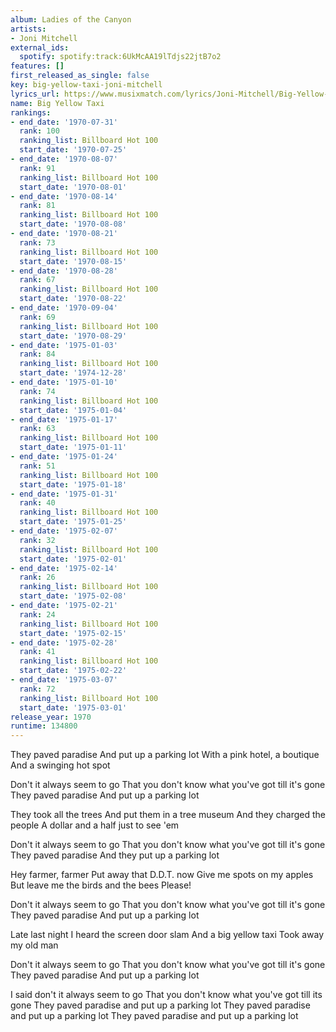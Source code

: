 ```yaml
---
album: Ladies of the Canyon
artists:
- Joni Mitchell
external_ids:
  spotify: spotify:track:6UkMcAA19lTdjs22jtB7o2
features: []
first_released_as_single: false
key: big-yellow-taxi-joni-mitchell
lyrics_url: https://www.musixmatch.com/lyrics/Joni-Mitchell/Big-Yellow-Taxi-Radio-Edit
name: Big Yellow Taxi
rankings:
- end_date: '1970-07-31'
  rank: 100
  ranking_list: Billboard Hot 100
  start_date: '1970-07-25'
- end_date: '1970-08-07'
  rank: 91
  ranking_list: Billboard Hot 100
  start_date: '1970-08-01'
- end_date: '1970-08-14'
  rank: 81
  ranking_list: Billboard Hot 100
  start_date: '1970-08-08'
- end_date: '1970-08-21'
  rank: 73
  ranking_list: Billboard Hot 100
  start_date: '1970-08-15'
- end_date: '1970-08-28'
  rank: 67
  ranking_list: Billboard Hot 100
  start_date: '1970-08-22'
- end_date: '1970-09-04'
  rank: 69
  ranking_list: Billboard Hot 100
  start_date: '1970-08-29'
- end_date: '1975-01-03'
  rank: 84
  ranking_list: Billboard Hot 100
  start_date: '1974-12-28'
- end_date: '1975-01-10'
  rank: 74
  ranking_list: Billboard Hot 100
  start_date: '1975-01-04'
- end_date: '1975-01-17'
  rank: 63
  ranking_list: Billboard Hot 100
  start_date: '1975-01-11'
- end_date: '1975-01-24'
  rank: 51
  ranking_list: Billboard Hot 100
  start_date: '1975-01-18'
- end_date: '1975-01-31'
  rank: 40
  ranking_list: Billboard Hot 100
  start_date: '1975-01-25'
- end_date: '1975-02-07'
  rank: 32
  ranking_list: Billboard Hot 100
  start_date: '1975-02-01'
- end_date: '1975-02-14'
  rank: 26
  ranking_list: Billboard Hot 100
  start_date: '1975-02-08'
- end_date: '1975-02-21'
  rank: 24
  ranking_list: Billboard Hot 100
  start_date: '1975-02-15'
- end_date: '1975-02-28'
  rank: 41
  ranking_list: Billboard Hot 100
  start_date: '1975-02-22'
- end_date: '1975-03-07'
  rank: 72
  ranking_list: Billboard Hot 100
  start_date: '1975-03-01'
release_year: 1970
runtime: 134800
---
```

They paved paradise
And put up a parking lot
With a pink hotel, a boutique
And a swinging hot spot

Don't it always seem to go
That you don't know what you've got till it's gone
They paved paradise
And put up a parking lot

They took all the trees
And put them in a tree museum
And they charged the people
A dollar and a half just to see 'em

Don't it always seem to go
That you don't know what you've got till it's gone
They paved paradise
And they put up a parking lot

Hey farmer, farmer
Put away that D.D.T. now
Give me spots on my apples
But leave me the birds and the bees
Please!

Don't it always seem to go
That you don't know what you've got till it's gone
They paved paradise
And put up a parking lot

Late last night
I heard the screen door slam
And a big yellow taxi
Took away my old man

Don't it always seem to go
That you don't know what you've got till it's gone
They paved paradise
And put up a parking lot

I said don't it always seem to go
That you don't know what you've got till its gone
They paved paradise and put up a parking lot
They paved paradise and put up a parking lot
They paved paradise and put up a parking lot
